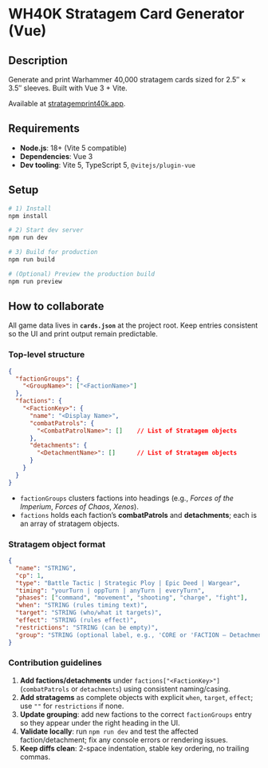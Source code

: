 # WH40K Stratagem Card Generator (Vue)

## Description
Generate and print Warhammer 40,000 stratagem cards sized for 2.5″ × 3.5″ sleeves. Built with Vue 3 + Vite.

Available at [stratagemprint40k.app](https://stratagemprint40k.app).

## Requirements
- **Node.js**: 18+ (Vite 5 compatible)
- **Dependencies**: Vue 3
- **Dev tooling**: Vite 5, TypeScript 5, `@vitejs/plugin-vue`

## Setup
```bash
# 1) Install
npm install

# 2) Start dev server
npm run dev

# 3) Build for production
npm run build

# (Optional) Preview the production build
npm run preview
```

## How to collaborate

All game data lives in **`cards.json`** at the project root. Keep entries consistent so the UI and print output remain predictable.

### Top-level structure
```json
{
  "factionGroups": {
    "<GroupName>": ["<FactionName>"]
  },
  "factions": {
    "<FactionKey>": {
      "name": "<Display Name>",
      "combatPatrols": {
        "<CombatPatrolName>": []    // List of Stratagem objects
      },
      "detachments": {
        "<DetachmentName>": []      // List of Stratagem objects
      }
    }
  }
}
```

- `factionGroups` clusters factions into headings (e.g., *Forces of the Imperium*, *Forces of Chaos*, *Xenos*).
- `factions` holds each faction’s **combatPatrols** and **detachments**; each is an array of stratagem objects.

### Stratagem object format
```json
{
  "name": "STRING",
  "cp": 1,
  "type": "Battle Tactic | Strategic Ploy | Epic Deed | Wargear",
  "timing": "yourTurn | oppTurn | anyTurn | everyTurn",
  "phases": ["command", "movement", "shooting", "charge", "fight"],
  "when": "STRING (rules timing text)",
  "target": "STRING (who/what it targets)",
  "effect": "STRING (rules effect)",
  "restrictions": "STRING (can be empty)",
  "group": "STRING (optional label, e.g., 'CORE or 'FACTION – Detachment')"
}
```

### Contribution guidelines
1. **Add factions/detachments** under `factions["<FactionKey>"]` (`combatPatrols` or `detachments`) using consistent naming/casing.
2. **Add stratagems** as complete objects with explicit `when`, `target`, `effect`; use `""` for `restrictions` if none.
3. **Update grouping**: add new factions to the correct `factionGroups` entry so they appear under the right heading in the UI.
4. **Validate locally**: run `npm run dev` and test the affected faction/detachment; fix any console errors or rendering issues.
5. **Keep diffs clean**: 2-space indentation, stable key ordering, no trailing commas.
